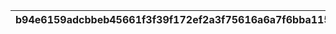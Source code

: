 |b94e6159adcbbeb45661f3f39f172ef2a3f75616a6a7f6bba1152f0bda2e00be|89da1226115bf1ecfe3d66357cfdca9d51f339c021f870610ac1b38493348cab|72c13f2f2de38a0ea072acffe18f8d4ace12b9097811e06f179a6570a9288381|cdb32bf1d04a014789e39891e2d0a3a770e099ae345b81e5816a160139620d50|cce3e82d26a6f4123ba494da9dbd7a38567c8be145e947c8bd142c962f663cb6|bc7d4851c93537a19dc82b231a60d0e1a82d153888dd8a3d1c6cf061546225af|815af907270321f3be6d6ee3d68d04589772bb4912efa8b39ec3220d1f2c26f3|
| --- | --- | --- | --- | --- | --- | --- |